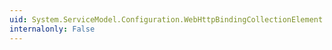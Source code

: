 ```yaml
---
uid: System.ServiceModel.Configuration.WebHttpBindingCollectionElement.#ctor
internalonly: False
---
```

